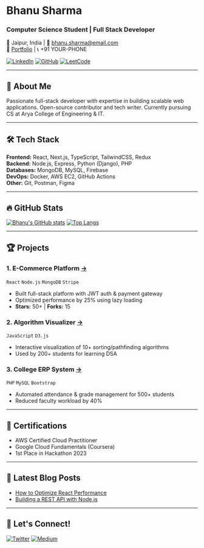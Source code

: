 # Bhanu Sharma  
### Computer Science Student | Full Stack Developer  
📍 Jaipur, India | 📧 bhanu.sharma@email.com  
🔗 [Portfolio](https://bhanusharma.dev) | 📞 +91 YOUR-PHONE  

[![LinkedIn](https://img.shields.io/badge/LinkedIn-0A66C2?style=for-the-badge&logo=linkedin)](https://linkedin.com/in/bhanu-sharma)
[![GitHub](https://img.shields.io/badge/GitHub-181717?style=for-the-badge&logo=github)](https://github.com/bhanu-sharma)
[![LeetCode](https://img.shields.io/badge/LeetCode-FFA116?style=for-the-badge&logo=leetcode)](https://leetcode.com/bhanu-sharma)

---

## 🚀 About Me  
Passionate full-stack developer with expertise in building scalable web applications. Open-source contributor and tech writer. Currently pursuing CS at Arya College of Engineering & IT.

---

## 🛠 Tech Stack  
**Frontend:** React, Next.js, TypeScript, TailwindCSS, Redux  
**Backend:** Node.js, Express, Python (Django), PHP  
**Databases:** MongoDB, MySQL, Firebase  
**DevOps:** Docker, AWS EC2, GitHub Actions  
**Other:** Git, Postman, Figma  

---

## 🔥 GitHub Stats  

[![Bhanu's GitHub stats](https://github-readme-stats.vercel.app/api?username=bhanu-sharma&show_icons=true&theme=radical&hide_border=true)](https://github.com/bhanu-sharma)
[![Top Langs](https://github-readme-stats.vercel.app/api/top-langs/?username=bhanu-sharma&layout=compact&theme=radical&hide_border=true)](https://github.com/bhanu-sharma)

---

## 🏆 Projects  

### 1. E-Commerce Platform [→](https://github.com/bhanu-sharma/ecommerce)  
`React` `Node.js` `MongoDB` `Stripe`  
- Built full-stack platform with JWT auth & payment gateway  
- Optimized performance by 25% using lazy loading  
- **Stars:** 50+ | **Forks:** 15  

### 2. Algorithm Visualizer [→](https://github.com/bhanu-sharma/algo-visualizer)  
`JavaScript` `D3.js`  
- Interactive visualization of 10+ sorting/pathfinding algorithms  
- Used by 200+ students for learning DSA  

### 3. College ERP System [→](https://github.com/bhanu-sharma/college-erp)  
`PHP` `MySQL` `Bootstrap`  
- Automated attendance & grade management for 500+ students  
- Reduced faculty workload by 40%  

---

## 📜 Certifications  
- AWS Certified Cloud Practitioner  
- Google Cloud Fundamentals (Coursera)  
- 1st Place in Hackathon 2023  

---

## 📝 Latest Blog Posts  
- [How to Optimize React Performance](https://dev.to/bhanu-sharma)  
- [Building a REST API with Node.js](https://dev.to/bhanu-sharma)  

---

## 🤝 Let's Connect!  
[![Twitter](https://img.shields.io/badge/Twitter-1DA1F2?style=for-the-badge&logo=twitter)](https://twitter.com/bhanu-sharma)
[![Medium](https://img.shields.io/badge/Medium-12100E?style=for-the-badge&logo=medium)](https://medium.com/@bhanu-sharma)